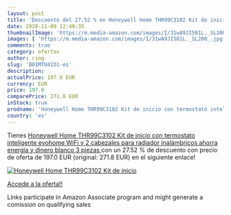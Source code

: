 ```yaml
---
layout: post
title: 'Descuento del 27.52 % en Honeywell Home THR99C3102 Kit de inicio '
date: 2020-11-09 12:49:35
thumbnailImage: 'https://m.media-amazon.com/images/I/31wA9JI581L._SL200_.jpg'
images: [ 'https://m.media-amazon.com/images/I/31wA9JI581L._SL200_.jpg' ]
comments: true
category: ofertas
author: ring
slug: 'B01MTU4ID1-es'
description:
actualPrice: 197.0 EUR
currency: EUR
price: 197.0
comparePrice: 271.8 EUR
inStock: true
prodname: 'Honeywell Home THR99C3102 Kit de inicio con termostato inteligente evohome WiFi y 2 cabezales para radiador inalámbricos  ahorra energía y dinero  blanco  3 piezas '
country: 'es'
---
```


Tienes [Honeywell Home THR99C3102 Kit de inicio con termostato inteligente evohome WiFi y 2 cabezales para radiador inalámbricos  ahorra energía y dinero  blanco  3 piezas ](https://www.amazon.es/dp/B01MTU4ID1/?tag=tolees-21) con un 27.52 % de descuento con precio de oferta de 197.0 EUR (original: 271.8 EUR) en el siguiente enlace!

[![Honeywell Home THR99C3102 Kit de inicio ](https://m.media-amazon.com/images/I/31wA9JI581L._SL200_.jpg)](https://www.amazon.es/dp/B01MTU4ID1/?tag=tolees-21)

[Accede a la oferta!!](https://www.amazon.es/dp/B01MTU4ID1/?tag=tolees-21)

Links participate in Amazon Associate program and might generate a comission on qualifying sales


